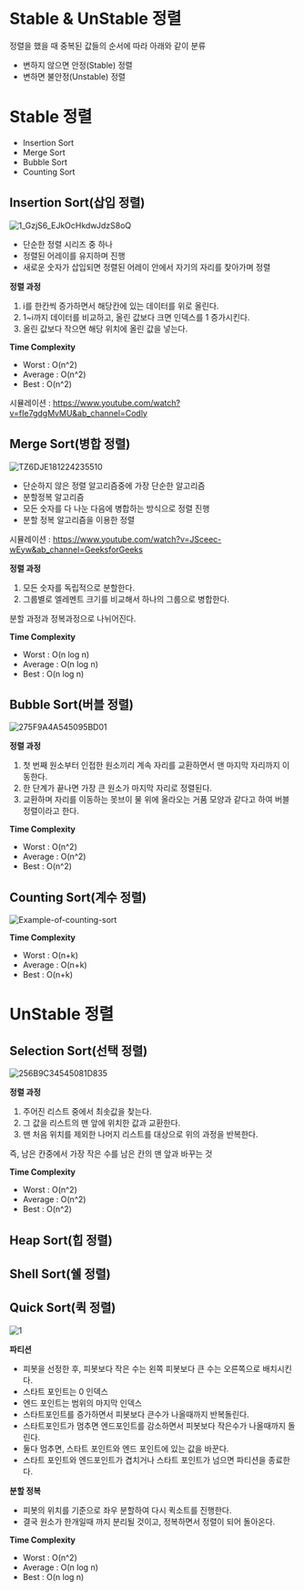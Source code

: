 # Stable & UnStable 정렬      
  
정렬을 했을 때 중복된 값들의 순서에 따라 아래와 같이 분류        
  
* 변하지 않으면 안정(Stable) 정렬      
* 변하면 불안정(Unstable) 정렬

# Stable 정렬   
  
* Insertion Sort   
* Merge Sort  
* Bubble Sort  
* Counting Sort   
         
## Insertion Sort(삽입 정렬)          
![1_GzjS6_EJkOcHkdwJdzS8oQ](https://user-images.githubusercontent.com/50267433/147658735-847c88ea-718f-417f-a6ce-26ee3fe905e5.png)
   
* 단순한 정렬 시리즈 중 하나          
* 정렬된 어레이를 유지하며 진행       
* 새로운 숫자가 삽입되면 정렬된 어레이 안에서 자기의 자리를 찾아가며 정렬       

**정렬 과정**   
1. i를 한칸씩 증가하면서 해당칸에 있는 데이터를 위로 올린다.   
2. 1~i까지 데이터를 비교하고, 올린 값보다 크면 인덱스를 1 증가시킨다.   
3. 올린 값보다 작으면 해당 위치에 올린 값을 넣는다.   

**Time Complexity**     
* Worst : O(n^2)   
* Average : O(n^2)
* Best : O(n^2)  
   
시뮬레이션 : https://www.youtube.com/watch?v=fIe7gdgMvMU&ab_channel=Codly   
  
## Merge Sort(병합 정렬)     
    
![TZ6DJE181224235510](https://user-images.githubusercontent.com/50267433/147658792-957de0e9-a13b-4d4c-9746-4aee18f07c82.png)
  
* 단순하지 않은 정렬 알고리즘중에 가장 단순한 알고리즘      
* 분할정복 알고리즘   
* 모든 숫자를 다 나눈 다음에 병합하는 방식으로 정렬 진행    
* 분할 정복 알고리즘을 이용한 정렬 
   
시뮬레이션 : https://www.youtube.com/watch?v=JSceec-wEyw&ab_channel=GeeksforGeeks    
  
**정렬 과정**     
1. 모든 숫자를 독립적으로 분할한다.     
2. 그룹별로 엘레멘트 크기를 비교해서 하나의 그룹으로 병합한다.   
    
분할 과정과 정복과정으로 나뉘어진다.           

**Time Complexity**     
* Worst : O(n log n)   
* Average : O(n log n)
* Best : O(n log n)  
   
## Bubble Sort(버블 정렬)      
   
![275F9A4A545095BD01](https://user-images.githubusercontent.com/50267433/147662047-5c88a48a-2613-46a1-a6d1-462f79897b73.png)    
   
**정렬 과정**
1. 첫 번째 원소부터 인접한 원소끼리 계속 자리를 교환하면서 맨 마지막 자리까지 이동한다.
2. 한 단계가 끝나면 가장 큰 원소가 마지막 자리로 정렬된다.
3. 교환하며 자리를 이동하는 못브이 물 위에 올라오는 거품 모양과 같다고 하여 버블정렬이라고 한다.

**Time Complexity**     
* Worst : O(n^2)   
* Average : O(n^2)
* Best : O(n^2)  
   
## Counting Sort(계수 정렬)      

![Example-of-counting-sort](https://user-images.githubusercontent.com/50267433/147662591-2ba59e98-994d-4946-b170-05cb4205a310.png)

**Time Complexity**     
* Worst : O(n+k)   
* Average : O(n+k)
* Best : O(n+k) 

# UnStable 정렬   
## Selection Sort(선택 정렬)       

![256B9C34545081D835](https://user-images.githubusercontent.com/50267433/147663257-35ae69be-ed51-413e-a4b0-0808c710a176.png)
  
**정렬 과정**  
1. 주어진 리스트 중에서 최솟값을 찾는다.   
2. 그 값을 리스트의 맨 앞에 위치한 값과 교환한다.  
3. 맨 처음 위치를 제외한 나머지 리스트를 대상으로 위의 과정을 반복한다.  
     
즉, 남은 칸중에서 가장 작은 수를 남은 칸의 맨 앞과 바꾸는 것        
  
**Time Complexity**     
* Worst : O(n^2)   
* Average : O(n^2)
* Best : O(n^2)  

## Heap Sort(힙 정렬)     
## Shell Sort(쉘 정렬)     
## Quick Sort(퀵 정렬)     

![1](https://user-images.githubusercontent.com/50267433/147664976-cb5e1ebd-5a54-4cb4-8105-590283ac73f6.png)

**파티션**    
* 피봇을 선정한 후, 피봇보다 작은 수는 왼쪽 피봇보다 큰 수는 오른쪽으로 배치시킨다.      
* 스타트 포인트는 0 인덱스  
* 엔드 포인트는 범위의 마지막 인덱스     
* 스타트포인트를 증가하면서 피봇보다 큰수가 나올때까지 반복돌린다.     
* 스타트포인트가 멈추면 엔드포인트를 감소하면서 피봇보다 작은수가 나올때까지 돌린다.     
* 둘다 멈추면, 스타트 포인트와 엔드 포인트에 있는 값을 바꾼다.     
* 스타트 포인트와 엔드포인트가 겹치거나 스타트 포인트가 넘으면 파티션을 종료한다.   
     
**분할 정복**     
* 피봇의 위치를 기준으로 좌우 분할하여 다시 퀵소트를 진행한다.     
* 결국 원소가 한개일때 까지 분리될 것이고, 정복하면서 정렬이 되어 돌아온다.  

**Time Complexity**     
* Worst : O(n^2)   
* Average : O(n log n)
* Best : O(n log n)  
